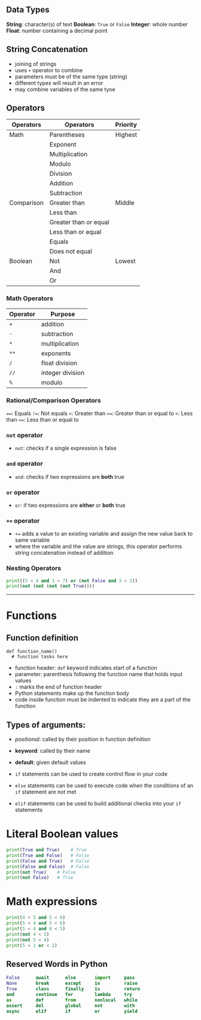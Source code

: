 ## Data Types
**String**: character(s) of text
**Boolean**: `True` or `False`
**Integer**: whole number
**Float**: number containing a decimal point

## String Concatenation
- joining of strings
- uses `+` operator to combine
- parameters must be of the same type (string)
- different types will result in an error
- may combine variables of the same tyoe

## Operators
| Operators | Operators | Priority |
|-|-|-|
| Math | Parentheses | Highest |
|| Exponent ||
|| Multiplication ||
|| Modulo ||
|| Division ||
|| Addition ||
|| Subtraction ||
| Comparison | Greater than | Middle |
|| Less than ||
|| Greater than or equal ||
|| Less than or equal ||
|| Equals ||
|| Does not equal ||
| Boolean | Not | Lowest |
|| And ||
|| Or ||

### Math Operators
Operator | Purpose
-|-
`+` | addition
`-` | subtraction
`*` | multiplication
`**` | exponents
`/` | float division
`//` | integer division
`%` | modulo

### Rational/Comparison Operators
`==`: Equals
`!=`: Not equals
`>`: Greater than 
`>=`: Greater than or equal to
`<`: Less than
`<=`: Less than or equal to

### `not` operator
- `not`: checks if a single expression is false

### `and` operator
- `and`: checks if two expressions are **both** true

### `or` operator
- `or`:  if two expressions are **either** or **both** true

### `+=` operator
- `+=` adds a value to an existing variable and assign the new value back to same variable
- where the variable and the value are strings, this operator performs string concatenation instead of addition

### Nesting Operators
```py
print((5 < 4 and 3 > 7) or (not False and 3 < 2))
print(not (not (not (not True))))
```
***

# Functions

## Function definition
```
def function_name()
  # function tasks here
```

- function header: `def` keyword indicates start of a function
- parameter: parenthesis following the function name that holds input values
- `:` marks the end of function header
- Python statements make up the function body
-  code inside function must be indented to indicate they are a part of the function


## Types of arguments:
- _positional_: called by their position in function definition
- **keyword**: called by their name
- **default**: given default values


- `if` statements can be used to create control flow in your code
- `else` statements can be used to execute code when the conditions of an `if` statement are not met
- `elif` statements can be used to build additional checks into your `if` statements

# Literal Boolean values
```py
print(True and True)    # True
print(True and False)   # False
print(False and True)   # False
print(False and False)  # False
print(not True)    # False
print(not False)   # True
```

# Math expressions
```py
print(4 < 5 and 5 < 6)
print(5 < 4 and 5 < 6)
print(5 < 4 and 6 < 5)
print(not 4 < 5)
print(not 5 < 4)
print(5 < 1 or < 2)
```

## Reserved Words in Python
```py
False      await      else       import     pass
None       break      except     in         raise
True       class      finally    is         return
and        continue   for        lambda     try
as         def        from       nonlocal   while
assert     del        global     not        with
async      elif       if         or         yield
```